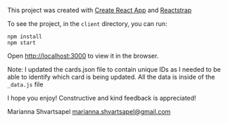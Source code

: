 This project was created with [Create React App](https://github.com/facebook/create-react-app) and [Reactstrap](https://reactstrap.github.io/)

To see the project, in the `client` directory, you can run:

`npm install`  
`npm start`

Open [http://localhost:3000](http://localhost:3000) to view it in the browser.

Note: I updated the cards.json file to contain unique IDs as I needed to be able to identify which card is being updated. All the data is inside of the `_data.js` file

I hope you enjoy! Constructive and kind feedback is appreciated!

Marianna Shvartsapel
<marianna.shvartsapel@gmail.com>

